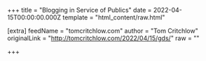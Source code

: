 
+++
title = "Blogging in Service of Publics"
date = 2022-04-15T00:00:00.000Z
template = "html_content/raw.html"

[extra]
feedName = "tomcritchlow.com"
author = "Tom Critchlow"
originalLink = "http://tomcritchlow.com/2022/04/15/gds/"
raw = ""

+++

